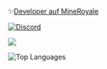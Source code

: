 ✨[Developer auf MineRoyale](https://discord.gg/2DZvPM4k)

[![Discord](https://discord.c99.nl/widget/theme-1/875245302939004938.png)](#)

<img src="https://github-readme-stats.vercel.app/api?username=RealTheKuhlMc&&show_icons=true&title_color=ffffff&icon_color=bb2acf&text_color=daf7dc&bg_color=151515">

![Top Languages](https://github-readme-stats.vercel.app/api/top-langs/?username=RealTheKuhlMc&layout=compact)
